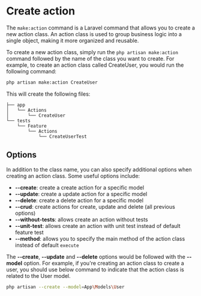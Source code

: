 # Create action

The `make:action` command is a Laravel command that allows you to create a new action class. An action class is used to 
group business logic into a single object, making it more organized and reusable.

To create a new action class, simply run the `php artisan make:action` command followed by the name of the class you want 
to create. For example, to create an action class called CreateUser, you would run the following command:

```bash
php artisan make:action CreateUser
```
This will create the following files:
```
├── app
│   └── Actions
│       └── CreateUser
└── tests
    └── Feature
        └── Actions
            └── CreateUserTest
```

## Options

In addition to the class name, you can also specify additional options when creating an action class. Some useful 
options include:

* **--create**: create a create action for a specific model
* **--update**: create a update action for a specific model
* **--delete**: create a delete action for a specific model
* **--crud**: create actions for create, update and delete (all previous options)
* **--without-tests**: allows create an action without tests
* **--unit-test**: allows create an action with unit test instead of default feature test
* **--method**: allows you to specify the main method of the action class instead of default `execute`

The **--create**, **--update** and **--delete** options would be followed with the **--model** option. For example,
if you're creating an action class to create a user, you should use below command to indicate that the action class is related to the User model.
```bash
php artisan --create --model=App\Models\User
```
